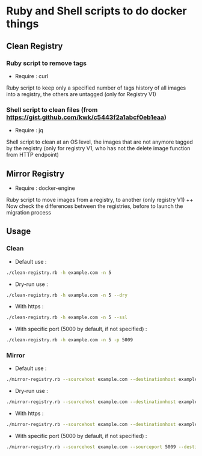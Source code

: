 # Ruby and Shell scripts to do docker things

## Clean Registry

### Ruby script to remove tags

- Require : curl

Ruby script to keep only a specified number of tags history of all images into a registry, the others are untagged (only for Registry V1)

### Shell script to clean files (from https://gist.github.com/kwk/c5443f2a1abcf0eb1eaa)

- Require : jq

Shell script to clean at an OS level, the images that are not anymore tagged by the registry (only for registry V1, who has not the delete image function from HTTP endpoint)

## Mirror Registry

- Require : docker-engine

Ruby script to move images from a registry, to another (only registry V1)
++ Now check the differences between the registries, before to launch the migration process

## Usage

### Clean

- Default use :
```bash
./clean-registry.rb -h example.com -n 5
```
- Dry-run use :
```bash
./clean-registry.rb -h example.com -n 5 --dry
```
- With https :
```bash
./clean-registry.rb -h example.com -n 5 --ssl
```
- With specific port (5000 by default, if not specified) :
```bash
./clean-registry.rb -h example.com -n 5 -p 5009
```

### Mirror

- Default use :
```bash
./mirror-registry.rb --sourcehost example.com --destinationhost example.com
```
- Dry-run use :
```bash
./mirror-registry.rb --sourcehost example.com --destinationhost example.com --dry
```
- With https :
```bash
./mirror-registry.rb --sourcehost example.com --destinationhost example.com --ssl
```
- With specific port (5000 by default, if not specified) :
```bash
./mirror-registry.rb --sourcehost example.com --sourceport 5009 --destinationhost example.com --destinationport 5005
```
